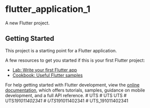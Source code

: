 # flutter_application_1

A new Flutter project.

## Getting Started

This project is a starting point for a Flutter application.

A few resources to get you started if this is your first Flutter project:

- [Lab: Write your first Flutter app](https://docs.flutter.dev/get-started/codelab)
- [Cookbook: Useful Flutter samples](https://docs.flutter.dev/cookbook)

For help getting started with Flutter development, view the
[online documentation](https://docs.flutter.dev/), which offers tutorials,
samples, guidance on mobile development, and a full API reference.
#   U T S  
 #   U T S  
 U T S  
 #   U T S _ 1 9 1 0 1 1 4 0 2 3 4 1  
 #   U T S _ 1 9 1 0 1 1 4 0 2 3 4 1  
 #   U T S _ 1 9 1 0 1 1 4 0 2 3 4 1  
 